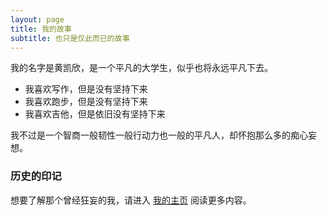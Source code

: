 ```yaml
---
layout: page
title: 我的故事
subtitle: 也只是仅此而已的故事
---
```


我的名字是黄凯欣，是一个平凡的大学生，似乎也将永远平凡下去。

- 我喜欢写作，但是没有坚持下来
- 我喜欢跑步，但是没有坚持下来
- 我喜欢吉他，但是依旧没有坚持下来

我不过是一个智商一般韧性一般行动力也一般的平凡人，却怀抱那么多的痴心妄想。

### 历史的印记

想要了解那个曾经狂妄的我，请进入 [我的主页](http://www.kaixinhuang.com) 阅读更多内容。
